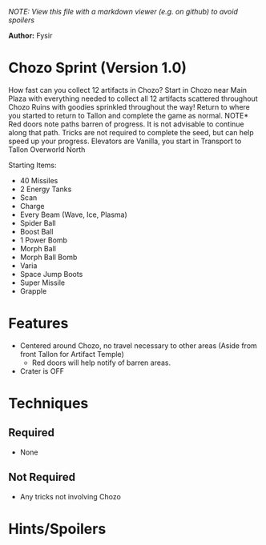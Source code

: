 *NOTE: View this file with a markdown viewer (e.g. on github) to avoid spoilers*

**Author:** Fysir

# Chozo Sprint (Version 1.0)
How fast can you collect 12 artifacts in Chozo? 
Start in Chozo near Main Plaza with everything needed to collect all 12 artifacts scattered throughout Chozo Ruins with goodies sprinkled throughout the way! 
Return to where you started to return to Tallon and complete the game as normal.
NOTE* Red doors note paths barren of progress. It is not advisable to continue along that path.
Tricks are not required to complete the seed, but can help speed up your progress.
Elevators are Vanilla, you start in Transport to Tallon Overworld North

Starting Items:
- 40 Missiles
- 2 Energy Tanks
- Scan
- Charge
- Every Beam (Wave, Ice, Plasma)
- Spider Ball
- Boost Ball
- 1 Power Bomb
- Morph Ball
- Morph Ball Bomb
- Varia
- Space Jump Boots
- Super Missile
- Grapple

# Features
- Centered around Chozo, no travel necessary to other areas (Aside from front Tallon for Artifact Temple)
  - Red doors will help notify of barren areas.
- Crater is OFF

# Techniques

## Required
- None

## Not Required
- Any tricks not involving Chozo

# Hints/Spoilers




